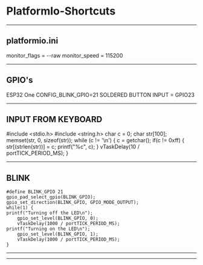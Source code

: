 # PlatformIo-Shortcuts

---------------------------------------
platformio.ini
---------------------------------------
monitor_flags = --raw
monitor_speed = 115200

---------------------------------------
GPIO's
---------------------------------------
ESP32 One
CONFIG_BLINK_GPIO=21
SOLDERED BUTTON INPUT = GPIO23

---------------------------------------
INPUT FROM KEYBOARD
---------------------------------------
#include <stdio.h>
#include <string.h>
    char c = 0;
    char str[100];
    memset(str, 0, sizeof(str));
    while (c != '\n')
    {
        c = getchar();
        if(c != 0xff)
        {
            str[(strlen(str))] = c;
            printf("%c", c);
        }
        vTaskDelay(10 / portTICK_PERIOD_MS);
    }
    
---------------------------------------
BLINK
---------------------------------------
    #define BLINK_GPIO 21
    gpio_pad_select_gpio(BLINK_GPIO);
    gpio_set_direction(BLINK_GPIO, GPIO_MODE_OUTPUT);
    while(1) {
	printf("Turning off the LED\n");
        gpio_set_level(BLINK_GPIO, 0);
        vTaskDelay(1000 / portTICK_PERIOD_MS);
	printf("Turning on the LED\n");
        gpio_set_level(BLINK_GPIO, 1);
        vTaskDelay(1000 / portTICK_PERIOD_MS);
    }
    
---------------------------------------

---------------------------------------
    
